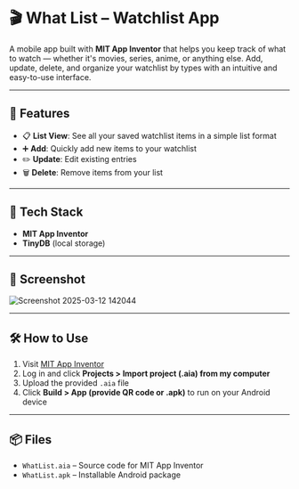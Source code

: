 # 🎬 What List – Watchlist App

A mobile app built with **MIT App Inventor** that helps you keep track of what to watch — whether it's movies, series, anime, or anything else. Add, update, delete, and organize your watchlist by types with an intuitive and easy-to-use interface.

---

## 🚀 Features

- 📋 **List View**: See all your saved watchlist items in a simple list format
- ➕ **Add**: Quickly add new items to your watchlist
- ✏️ **Update**: Edit existing entries
- 🗑️ **Delete**: Remove items from your list


---

## 🧠 Tech Stack

- **MIT App Inventor**
- **TinyDB** (local storage)

---

## 📱 Screenshot

![Screenshot 2025-03-12 142044](https://github.com/user-attachments/assets/d4accaf0-afcb-4254-b821-5e48aa512771)

---

## 🛠 How to Use

1. Visit [MIT App Inventor](https://ai2.appinventor.mit.edu/)
2. Log in and click **Projects > Import project (.aia) from my computer**
3. Upload the provided `.aia` file
4. Click **Build > App (provide QR code or .apk)** to run on your Android device

---

## 📦 Files

- `WhatList.aia` – Source code for MIT App Inventor
- `WhatList.apk` – Installable Android package


